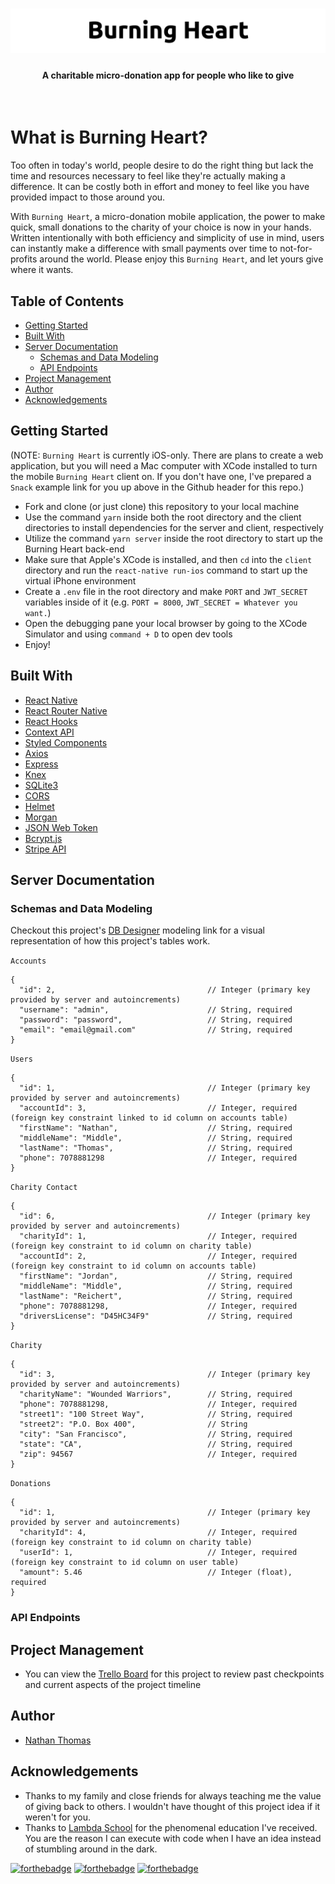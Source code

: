 <h1 align="center"><img src="./assets/readme-images/readme-header.png" alt="Burning Heart repo banner" /></h1>
<h4 align="center">A charitable micro-donation app for people who like to give</h4>
<br>

# What is Burning Heart?

Too often in today's world, people desire to do the right thing but lack the time and resources necessary to feel like they're actually making a difference. It can be costly both in effort and money to feel like you have provided impact to those around you.

With `Burning Heart`, a micro-donation mobile application, the power to make quick, small donations to the charity of your choice is now in your hands. Written intentionally with both efficiency and simplicity of use in mind, users can instantly make a difference with small payments over time to not-for-profits around the world. Please enjoy this `Burning Heart`, and let yours give where it wants.

## Table of Contents

- [Getting Started](#getting-started)
- [Built With](#built-with)
- [Server Documentation](#server-documentation)
  - [Schemas and Data Modeling](#schemas-and-data-modeling)
  - [API Endpoints](#api-points-and-data-modeling)
- [Project Management](#project-management)
- [Author](#author)
- [Acknowledgements](#acknowledgements)

## Getting Started

(NOTE: `Burning Heart` is currently iOS-only. There are plans to create a web application, but you will need a Mac computer with XCode installed to turn the mobile `Burning Heart` client on. If you don't have one, I've prepared a `Snack` example link for you up above in the Github header for this repo.)

- Fork and clone (or just clone) this repository to your local machine
- Use the command `yarn` inside both the root directory and the client directories to install dependencies for the server and client, respectively
- Utilize the command `yarn server` inside the root directory to start up the Burning Heart back-end
- Make sure that Apple's XCode is installed, and then `cd` into the `client` directory and run the `react-native run-ios` command to start up the virtual iPhone environment
- Create a `.env` file in the root directory and make `PORT` and `JWT_SECRET` variables inside of it (e.g. `PORT = 8000`, `JWT_SECRET = Whatever you want.`)
- Open the debugging pane your local browser by going to the XCode Simulator and using `command + D` to open dev tools
- Enjoy!

## Built With

- [React Native](https://facebook.github.io/react-native/)
- [React Router Native](https://reacttraining.com/react-router/native/guides/quick-start)
- [React Hooks](https://reactjs.org/docs/hooks-intro.html)
- [Context API](https://reactjs.org/docs/context.html)
- [Styled Components](https://www.styled-components.com/)
- [Axios](https://www.npmjs.com/package/axios)
- [Express](https://expressjs.com/)
- [Knex](https://knexjs.org/)
- [SQLite3](https://www.sqlite.org/index.html)
- [CORS](https://github.com/expressjs/cors)
- [Helmet](https://helmetjs.github.io/)
- [Morgan](https://www.npmjs.com/package/morgan)
- [JSON Web Token](https://github.com/auth0/node-jsonwebtoken)
- [Bcrypt.js](https://www.npmjs.com/package/bcryptjs)
- [Stripe API](https://stripe.com/docs/api)

## Server Documentation

### Schemas and Data Modeling

Checkout this project's [DB Designer](https://www.dbdesigner.net/designer/schema/235466) modeling link for a visual representation of how this project's tables work.

`Accounts`

```
{
  "id": 2,                                  // Integer (primary key provided by server and autoincrements)
  "username": "admin",                      // String, required
  "password": "password",                   // String, required
  "email": "email@gmail.com"                // String, required
}
```

`Users`

```
{
  "id": 1,                                  // Integer (primary key provided by server and autoincrements)
  "accountId": 3,                           // Integer, required (foreign key constraint linked to id column on accounts table)
  "firstName": "Nathan",                    // String, required
  "middleName": "Middle",                   // String, required
  "lastName": "Thomas",                     // String, required
  "phone": 7078881298                       // Integer, required
}
```

`Charity Contact`

```
{
  "id": 6,                                  // Integer (primary key provided by server and autoincrements)
  "charityId": 1,                           // Integer, required (foreign key constraint to id column on charity table)
  "accountId": 2,                           // Integer, required (foreign key constraint to id column on accounts table)
  "firstName": "Jordan",                    // String, required
  "middleName": "Middle",                   // String, required
  "lastName": "Reichert",                   // String, required
  "phone": 7078881298,                      // Integer, required
  "driversLicense": "D45HC34F9"             // String, required
}
```

`Charity`

```
{
  "id": 3,                                  // Integer (primary key provided by server and autoincrements)
  "charityName": "Wounded Warriors",        // String, required
  "phone": 7078881298,                      // Integer, required
  "street1": "100 Street Way",              // String, required
  "street2": "P.O. Box 400",                // String
  "city": "San Francisco",                  // String, required
  "state": "CA",                            // String, required
  "zip": 94567                              // Integer, required
}
```

`Donations`

```
{
  "id": 1,                                  // Integer (primary key provided by server and autoincrements)
  "charityId": 4,                           // Integer, required (foreign key constraint to id column on charity table)
  "userId": 1,                              // Integer, required (foreign key constraint to id column on user table)
  "amount": 5.46                            // Integer (float), required
}
```

### API Endpoints

## Project Management

- You can view the [Trello Board](https://trello.com/b/YWsebwOT/burning-heart) for this project to review past checkpoints and current aspects of the project timeline

## Author

- [Nathan Thomas](https://github.com/nwthomas)

## Acknowledgements

- Thanks to my family and close friends for always teaching me the value of giving back to others. I wouldn't have thought of this project idea if it weren't for you.
- Thanks to [Lambda School](https://lambdaschool.com/) for the phenomenal education I've received. You are the reason I can execute with code when I have an idea instead of stumbling around in the dark.

[![forthebadge](https://forthebadge.com/images/badges/built-with-love.svg)](https://forthebadge.com) [![forthebadge](https://forthebadge.com/images/badges/made-with-javascript.svg)](https://forthebadge.com) [![forthebadge](https://forthebadge.com/images/badges/for-you.svg)](https://forthebadge.com)
